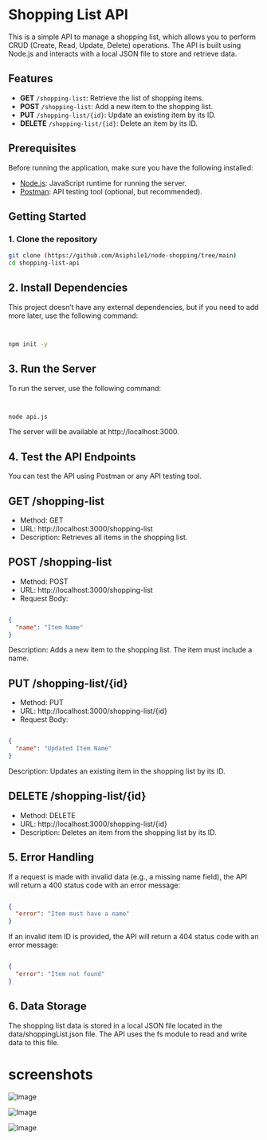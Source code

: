 # Shopping List API

This is a simple API to manage a shopping list, which allows you to perform CRUD (Create, Read, Update, Delete) operations. The API is built using Node.js and interacts with a local JSON file to store and retrieve data.

## Features
- **GET** `/shopping-list`: Retrieve the list of shopping items.
- **POST** `/shopping-list`: Add a new item to the shopping list.
- **PUT** `/shopping-list/{id}`: Update an existing item by its ID.
- **DELETE** `/shopping-list/{id}`: Delete an item by its ID.

## Prerequisites
Before running the application, make sure you have the following installed:

- [Node.js](https://nodejs.org/): JavaScript runtime for running the server.
- [Postman](https://www.postman.com/): API testing tool (optional, but recommended).

## Getting Started

### 1. Clone the repository
```bash
git clone (https://github.com/Asiphile1/node-shopping/tree/main)
cd shopping-list-api
```


## 2. Install Dependencies
This project doesn’t have any external dependencies, but if you need to add more later, use the following command:

```bash


npm init -y
```

## 3. Run the Server
To run the server, use the following command:

```bash


node api.js
```
The server will be available at http://localhost:3000.

## 4. Test the API Endpoints 
You can test the API using Postman or any API testing tool.

## GET /shopping-list
* Method: GET
* URL: http://localhost:3000/shopping-list
* Description: Retrieves all items in the shopping list.

## POST /shopping-list

* Method: POST
* URL: http://localhost:3000/shopping-list
* Request Body:

```json

{
  "name": "Item Name"
}
```
Description: Adds a new item to the shopping list. The item must include a name.

## PUT /shopping-list/{id}

* Method: PUT
* URL: http://localhost:3000/shopping-list/{id}
* Request Body:
  
```json

{
  "name": "Updated Item Name"
}
```
Description: Updates an existing item in the shopping list by its ID.

## DELETE /shopping-list/{id}

* Method: DELETE
* URL: http://localhost:3000/shopping-list/{id}
* Description: Deletes an item from the shopping list by its ID.

## 5. Error Handling
If a request is made with invalid data (e.g., a missing name field), the API will return a 400 status code with an error message:

```json

{
  "error": "Item must have a name"
}
```
If an invalid item ID is provided, the API will return a 404 status code with an error message:

```json

{
  "error": "Item not found"
}
```

## 6. Data Storage

The shopping list data is stored in a local JSON file located in the data/shoppingList.json file.
The API uses the fs module to read and write data to this file.

# screenshots
![Image](https://github.com/user-attachments/assets/63866357-9e90-4d1c-ac61-287f687c886b)

![Image](https://github.com/user-attachments/assets/d95b4673-09d7-4b97-9bf0-1cdbc723425a)

![Image](https://github.com/user-attachments/assets/214c323f-418a-44b3-b3b7-78e8741feff2)
